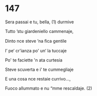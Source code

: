# 147
  
Sera passai e tu, bella, (1) durmive  
  
Tutto ’stu giardeniello cammenaje,  
  
Dinto nce steve ’na ﬁca gentile  
  
l’ pe‘ cr'ianza po' un‘ la tuccaje  
  
Po' te faciette 'n ata curtesia  
  
Steve scuverta e i’ te cummegliaje  
  
E una cosa nce restaie currivo...,  
  
Fuoco allummato e nu “mme rescaldaje. (2)  
  

